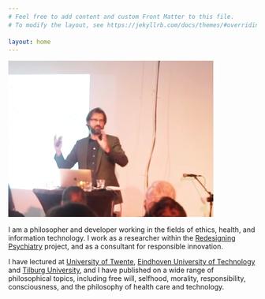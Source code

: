 ```yaml
---
# Feel free to add content and custom Front Matter to this file.
# To modify the layout, see https://jekyllrb.com/docs/themes/#overriding-theme-defaults

layout: home
---
```


![me](assets/img/rp01.png)

I am a philosopher and developer working in the fields of ethics, health, and
information technology.
I work as a researcher within the
[Redesigning Psychiatry](http://www.redesigningpsychiatry.org/) project,
and as a consultant for responsible innovation.

I have lectured at [University of Twente](http://utwente.nl),
[Eindhoven University of Technology](http://www.tue.nl/) and
[Tilburg University](http://www.tilburguniversity.edu/),
and I have published on a wide range of philosophical topics, including
free will, selfhood, morality, responsibility, consciousness,
and the philosophy of health care and technology.

